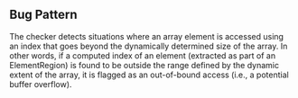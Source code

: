 ## Bug Pattern

The checker detects situations where an array element is accessed using an index that goes beyond the dynamically determined size of the array. In other words, if a computed index of an element (extracted as part of an ElementRegion) is found to be outside the range defined by the dynamic extent of the array, it is flagged as an out-of-bound access (i.e., a potential buffer overflow).